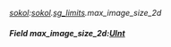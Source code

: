 _[sokol](../../modules/sokol/sokol-module.md):[sokol](../../modules/sokol/sokol-module.md).[sg\_limits](../../modules/sokol/sokol-sg_limits.md).max\_image\_size\_2d_
##### Field max\_image\_size\_2d:[UInt](../../modules/wonkey/wonkey-types-uint.md)
